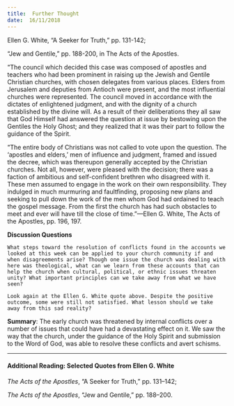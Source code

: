```yaml
---
title:  Further Thought
date:  16/11/2018
---
```


Ellen G. White, “A Seeker for Truth,” pp. 131-142;

“Jew and Gentile,” pp. 188-200, in The Acts of the Apostles.

“The council which decided this case was composed of apostles and teachers who had been prominent in raising up the Jewish and Gentile Christian churches, with chosen delegates from various places. Elders from Jerusalem and deputies from Antioch were present, and the most influential churches were represented. The council moved in accordance with the dictates of enlightened judgment, and with the dignity of a church established by the divine will. As a result of their deliberations they all saw that God Himself had answered the question at issue by bestowing upon the Gentiles the Holy Ghost; and they realized that it was their part to follow the guidance of the Spirit.

“The entire body of Christians was not called to vote upon the question. The ‘apostles and elders,’ men of influence and judgment, framed and issued the decree, which was thereupon generally accepted by the Christian churches. Not all, however, were pleased with the decision; there was a faction of ambitious and self-confident brethren who disagreed with it. These men assumed to engage in the work on their own responsibility. They indulged in much murmuring and faultfinding, proposing new plans and seeking to pull down the work of the men whom God had ordained to teach the gospel message. From the first the church has had such obstacles to meet and ever will have till the close of time.”—Ellen G. White, The Acts of the Apostles, pp. 196, 197.

**Discussion Questions**

`What steps toward the resolution of conflicts found in the accounts we looked at this week can be applied to your church community if and when disagreements arise? Though one issue the church was dealing with here was theological, what can we learn from these accounts that can help the church when cultural, political, or ethnic issues threaten unity? What important principles can we take away from what we have seen?`

`Look again at the Ellen G. White quote above. Despite the positive outcome, some were still not satisfied. What lesson should we take away from this sad reality?`

**Summary**: The early church was threatened by internal conflicts over a number of issues that could have had a devastating effect on it. We saw the way that the church, under the guidance of the Holy Spirit and submission to the Word of God, was able to resolve these conflicts and avert schisms.

---

#### Additional Reading: Selected Quotes from Ellen G. White

_The Acts of the Apostles_, “A Seeker for Truth,” pp. 131–142;

_The Acts of the Apostles_, “Jew and Gentile,” pp. 188–200.